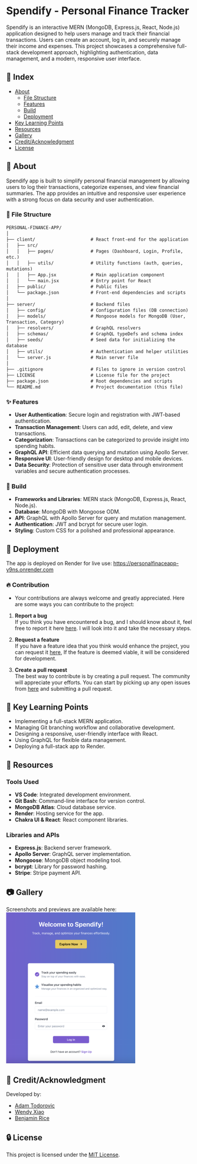 # Spendify - Personal Finance Tracker

Spendify is an interactive MERN (MongoDB, Express.js, React, Node.js) application designed to help users manage and track their financial transactions. Users can create an account, log in, and securely manage their income and expenses. This project showcases a comprehensive full-stack development approach, highlighting authentication, data management, and a modern, responsive user interface.

## :ledger: Index

- [About](#beginner-about)
  - [File Structure](#file_folder-file-structure)
  - [Features](#sparkles-features)
  - [Build](#hammer-build)
  - [Deployment](#rocket-deployment)
- [Key Learning Points](#notebook-key-learning-points)
- [Resources](#page_facing_up-resources)
- [Gallery](#camera-gallery)
- [Credit/Acknowledgment](#star2-creditacknowledgment)
- [License](#lock-license)

## :beginner: About

Spendify app is built to simplify personal financial management by allowing users to log their transactions, categorize expenses, and view financial summaries. The app provides an intuitive and responsive user experience with a strong focus on data security and user authentication.

### :file_folder: File Structure

```plaintext
PERSONAL-FINANCE-APP/
│
├── client/                     # React front-end for the application
│   ├── src/
│   │   ├── pages/              # Pages (Dashboard, Login, Profile, etc.)
│   │   ├── utils/              # Utility functions (auth, queries, mutations)
│   │   ├── App.jsx             # Main application component
│   │   └── main.jsx            # Entry point for React
│   ├── public/                 # Public files
│   └── package.json            # Front-end dependencies and scripts
│
├── server/                     # Backend files
│   ├── config/                 # Configuration files (DB connection)
│   ├── models/                 # Mongoose models for MongoDB (User, Transaction, Category)
│   ├── resolvers/              # GraphQL resolvers
│   ├── schemas/                # GraphQL typeDefs and schema index
│   ├── seeds/                  # Seed data for initializing the database
│   ├── utils/                  # Authentication and helper utilities
│   └── server.js               # Main server file
│
├── .gitignore                  # Files to ignore in version control
├── LICENSE                     # License file for the project
├── package.json                # Root dependencies and scripts
└── README.md                   # Project documentation (this file)
```

### :sparkles: Features

- **User Authentication**: Secure login and registration with JWT-based authentication.
- **Transaction Management**: Users can add, edit, delete, and view transactions.
- **Categorization**: Transactions can be categorized to provide insight into spending habits.
- **GraphQL API**: Efficient data querying and mutation using Apollo Server.
- **Responsive UI**: User-friendly design for desktop and mobile devices.
- **Data Security**: Protection of sensitive user data through environment variables and secure authentication processes.

### :hammer: Build

- **Frameworks and Libraries**: MERN stack (MongoDB, Express.js, React, Node.js).
- **Database**: MongoDB with Mongoose ODM.
- **API**: GraphQL with Apollo Server for query and mutation management.
- **Authentication**: JWT and bcrypt for secure user login.
- **Styling**: Custom CSS for a polished and professional appearance.

## :rocket: Deployment

The app is deployed on Render for live use: https://personalfinaceapp-y9ns.onrender.com

### :fire: Contribution

- Your contributions are always welcome and greatly appreciated. Here are some ways you can contribute to the project:

1.  **Report a bug** <br>
    If you think you have encountered a bug, and I should know about it, feel free to report it here [here](https://github.com/Wendyydxiao/personalfinaceapp/issues). I will look into it and take the necessary steps.

2.  **Request a feature** <br>
    If you have a feature idea that you think would enhance the project, you can request it [here](https://github.com/Wendyydxiao/personalfinaceapp/issues), If the feature is deemed viable, it will be considered for development.

3.  **Create a pull request** <br>
    The best way to contribute is by creating a pull request. The community will appreciate your efforts. You can start by picking up any open issues from [here](https://github.com/Wendyydxiao/personalfinaceapp/issues) and submitting a pull request.

## :notebook: Key Learning Points

- Implementing a full-stack MERN application.
- Managing Git branching workflow and collaborative development.
- Designing a responsive, user-friendly interface with React.
- Using GraphQL for flexible data management.
- Deploying a full-stack app to Render.

## :page_facing_up: Resources

### Tools Used

- **VS Code**: Integrated development environment.
- **Git Bash**: Command-line interface for version control.
- **MongoDB Atlas**: Cloud database service.
- **Render**: Hosting service for the app.
- **Chakra UI & React**: React component libraries.

### Libraries and APIs

- **Express.js**: Backend server framework.
- **Apollo Server**: GraphQL server implementation.
- **Mongoose**: MongoDB object modeling tool.
- **bcrypt**: Library for password hashing.
- **Stripe**: Stripe payment API.

## :camera: Gallery

Screenshots and previews are available here:
<img src="/personal-finance-app/client/assets/Spendify - Homepage.png" width="350" title="page screenshot">

## :star2: Credit/Acknowledgment

Developed by:

- [Adam Todorovic](https://github.com/ProjectAdam95)
- [Wendy Xiao](https://github.com/Wendyydxiao)
- [Benjamin Rice](https://github.com/BenJR546)

## :lock: License

This project is licensed under the [MIT License](https://opensource.org/licenses/MIT).
